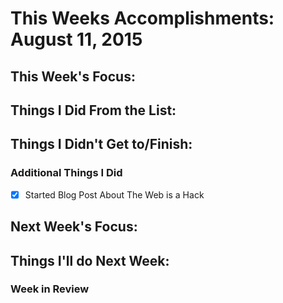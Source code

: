 # This Weeks Accomplishments: August 11, 2015

## This Week's Focus:

## Things I Did From the List:


## Things I Didn't Get to/Finish:


### Additional Things I Did

- [x] Started Blog Post About The Web is a Hack

## Next Week's Focus:

## Things I'll do Next Week:


### Week in Review
